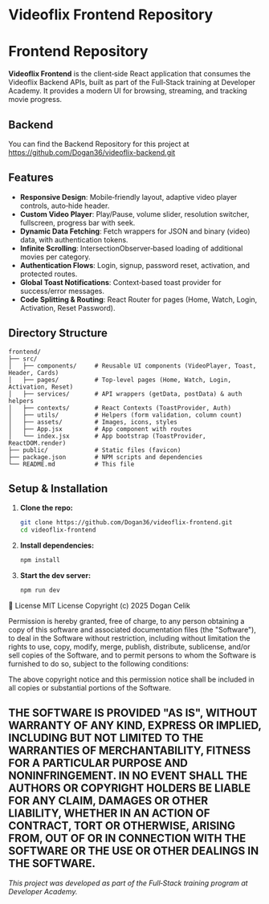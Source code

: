 # Videoflix Frontend Repository

# Frontend Repository

**Videoflix Frontend** is the client‑side React application that consumes the Videoflix Backend APIs, built as part of the Full‑Stack training at Developer Academy. It provides a modern UI for browsing, streaming, and tracking movie progress.

## Backend

You can find the Backend Repository for this project at https://github.com/Dogan36/videoflix-backend.git

## Features

- **Responsive Design**: Mobile‑friendly layout, adaptive video player controls, auto‑hide header.
- **Custom Video Player**: Play/Pause, volume slider, resolution switcher, fullscreen, progress bar with seek.
- **Dynamic Data Fetching**: Fetch wrappers for JSON and binary (video) data, with authentication tokens.
- **Infinite Scrolling**: IntersectionObserver‑based loading of additional movies per category.
- **Authentication Flows**: Login, signup, password reset, activation, and protected routes.
- **Global Toast Notifications**: Context‑based toast provider for success/error messages.
- **Code Splitting & Routing**: React Router for pages (Home, Watch, Login, Activation, Reset Password).

## Directory Structure

```
frontend/
├── src/
│   ├── components/     # Reusable UI components (VideoPlayer, Toast, Header, Cards)
│   ├── pages/          # Top‑level pages (Home, Watch, Login, Activation, Reset)
│   ├── services/       # API wrappers (getData, postData) & auth helpers
│   ├── contexts/       # React Contexts (ToastProvider, Auth)
│   ├── utils/          # Helpers (form validation, column count)
│   ├── assets/         # Images, icons, styles
│   ├── App.jsx         # App component with routes
│   └── index.jsx       # App bootstrap (ToastProvider, ReactDOM.render)
├── public/             # Static files (favicon)
├── package.json        # NPM scripts and dependencies
└── README.md           # This file
```

## Setup & Installation

1. **Clone the repo:**
   ```bash
   git clone https://github.com/Dogan36/videoflix-frontend.git
   cd videoflix-frontend
   ```
2. **Install dependencies:**
   ```bash
   npm install
   ```
3. **Start the dev server:**
   ```bash
   npm run dev
   ```



📄 License
MIT License
Copyright (c) 2025 Dogan Celik

Permission is hereby granted, free of charge, to any person obtaining a copy
of this software and associated documentation files (the "Software"), to deal
in the Software without restriction, including without limitation the rights
to use, copy, modify, merge, publish, distribute, sublicense, and/or sell
copies of the Software, and to permit persons to whom the Software is
furnished to do so, subject to the following conditions:

The above copyright notice and this permission notice shall be included in
all copies or substantial portions of the Software.

THE SOFTWARE IS PROVIDED "AS IS", WITHOUT WARRANTY OF ANY KIND, EXPRESS OR
IMPLIED, INCLUDING BUT NOT LIMITED TO THE WARRANTIES OF MERCHANTABILITY,
FITNESS FOR A PARTICULAR PURPOSE AND NONINFRINGEMENT. IN NO EVENT SHALL THE
AUTHORS OR COPYRIGHT HOLDERS BE LIABLE FOR ANY CLAIM, DAMAGES OR OTHER
LIABILITY, WHETHER IN AN ACTION OF CONTRACT, TORT OR OTHERWISE, ARISING FROM,
OUT OF OR IN CONNECTION WITH THE SOFTWARE OR THE USE OR OTHER DEALINGS IN
THE SOFTWARE.
---

*This project was developed as part of the Full‑Stack training program at Developer Academy.*

